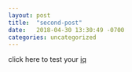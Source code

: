```yaml
---
layout: post
title:  "second-post"
date:   2018-04-30 13:30:49 -0700
categories: uncategorized
---
```


click here to test your [iq]

[iq]: http://onemillionlols.com/

